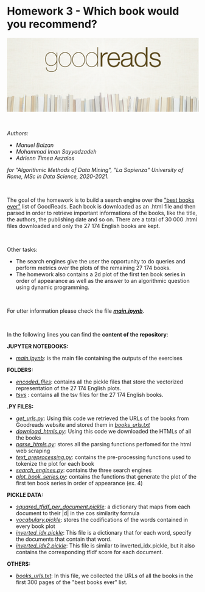 # Homework 3 - Which book would you recommend?

![alt text](https://github.com/BalzNash/ADM-HW03/blob/main/goodreads_logo.png "BookReads logo")

<br>

_Authors:_
* _Manuel Balzan_
* _Mohammad Iman Sayyadzadeh_
* _Adrienn Timea Aszalos_

_for "Algorithmic Methods of Data Mining", "La Sapienza" University of Rome, MSc in Data Science, 2020-2021._


<br>

The goal of the homework is to build a search engine over the ["best books ever"](https://www.goodreads.com/list/show/1.Best_Books_Ever?page=1) list of GoodReads. Each book is downloaded as an .html file and then parsed in order to retrieve important informations of the books, like the title, the authors, the publishing date and so on. There are a total of 30 000 .html files downloaded and only the 27 174 English books are kept. 

<br>

Other tasks: 
* The search engines give the user the opportunity to do queries and perform metrics over the plots of the remaining 27 174 books.
* The homework also contains a 2d plot of the first ten book series in order of appearance as well as the answer to an algorithmic question using dynamic programming.

<br>

For utter information please check the file **[_main.ipynb_](../main/main.ipynb)**.

<br>

In the following lines you can find the **content of the repository**:

**JUPYTER NOTEBOOKS:**
* [_main.ipynb_](../main/main.ipynb): is the main file containing the outputs of the exercises


**FOLDERS:**
* [_encoded_files_](../main/encoded_files): contains all the pickle files that store the vectorized representation of the 27 174 English plots. 
* [_tsvs_](../main/tsvs) : contains all the tsv files for the 27 174 English books.

**.PY FILES:**
* [_get_urls.py_](../main/get_urls.py): Using this code we retrieved the URLs of the books from Goodreads website and stored them in [_books_urls.txt_](../main/books_urls.txt)
* [_download_htmls.py_](../main/download_htmls.py): Using this code we downloaded the HTMLs of all the books
* [_parse_htmls.py_](../main/parse_htmls.py): stores all the parsing functions perfomed for the html web scraping
* [_text_preprocessing.py_](../main/text_preprocessing.py): contains the pre-processing functions used to tokenize the plot for each book
* [_search_engines.py_](../main/search_engines.py): contains the three search engines
* [_plot_book_series.py_](../main/plot_book_series.py): contains the functions that generate the plot of the first ten book series in order of appearance (ex. 4)

**PICKLE DATA:**
* [_squared_tfidf_per_document.pickle_](../main/squared_tfidf_per_document.pickle): a dictionary that maps from each document to their |d| in the cos similarity formula 
* [_vocabulary.pickle_](../main/vocabulary.pickle): stores the codifications of the words contained in every book plot
* [_inverted_idx.pickle_](../main/inverted_idx.pickle): This file is a dictionary that for each word, specify the documents that contain that word.
* [_inverted_idx2.pickle_](../main/inverted_idx2.pickle): This file is similar to inverted_idx.pickle, but it also contains the corresponding tfIdf score for each document.


**OTHERS:**
* [_books_urls.txt_](../main/books_urls.txt): In this file, we collected the URLs of all the books in the first 300 pages of the "best books ever" list.

